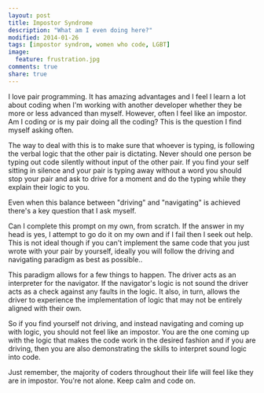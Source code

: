 ```yaml
---
layout: post
title: Impostor Syndrome
description: "What am I even doing here?"
modified: 2014-01-26
tags: [impostor syndrom, women who code, LGBT]
image:
  feature: frustration.jpg
comments: true
share: true
---
```


I love pair programming. It has amazing advantages and I feel I learn a lot about coding when I'm working with another developer whether they be more or less advanced than myself. However, often I feel like an impostor. Am I coding or is my pair doing all the coding? This is the question I find myself asking often.

The way to deal with this is to make sure that whoever is typing, is following the verbal logic that the other pair is dictating. Never should one person be typing out code silently without input of the other pair. If you find your self sitting in silence and your pair is typing away without a word you should stop your pair and ask to drive for a moment and do the typing while they explain their logic to you.

Even when this balance between "driving" and "navigating" is achieved there's a key question that I ask myself.

Can I complete this prompt on my own, from scratch. If the answer in my head is yes, I attempt to go do it on my own and if I fail then I seek out help. This is not ideal though if you can't implement the same code that you just wrote with your pair by yourself, ideally you will follow the driving and navigating paradigm as best as possible..

This paradigm allows for a few things to happen. The driver acts as an interpreter for the navigator. If the navigator's logic is not sound the driver acts as a check against any faults in the logic. It also, in turn, allows the driver to experience the implementation of logic that may not be entirely aligned with their own.

So if you find yourself not driving, and instead navigating and coming up with logic, you should not feel like an impostor. You are the one coming up with the logic that makes the code work in the desired fashion and if you are driving, then you are also demonstrating the skills to interpret sound logic into code.

Just remember, the majority of coders throughout their life will feel like they are in impostor. You're not alone. Keep calm and code on.